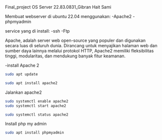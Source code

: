 Final_project OS Server 22.83.0831_Gibran Hait Sami 

Membuat webserver di ubuntu 22.04 menggunakan:
-Apache2
-phpmyadmin

service yang di install:
-ssh
-Ftp

Apache, adalah server web open-source yang populer dan digunakan secara luas di seluruh dunia. Dirancang untuk menyajikan halaman web dan sumber daya lainnya melalui protokol HTTP, Apache2 memiliki fleksibilitas tinggi, modularitas, dan mendukung banyak fitur keamanan. 

-install Apache 2
```bash
sudo apt update
```
```bash
sudo apt install apache2
```
Jalankan apache2
```bash
sudo systemctl enable apache2
sudo systemctl start apache2
```
```bash
sudo systemctl status apache2
```
Install php my admin
``` bash
sudo apt install phpmyadmin
```




